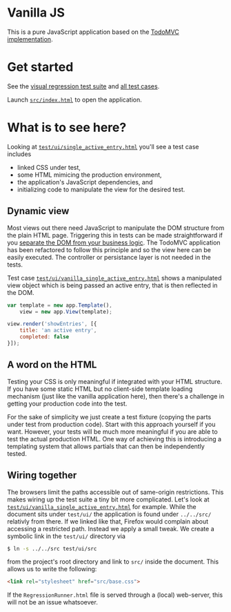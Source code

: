Vanilla JS
==========

This is a pure JavaScript application based on the [TodoMVC implementation](https://github.com/tastejs/todomvc/tree/gh-pages/vanilla-examples/vanillajs).

Get started
===========

See the [visual regression test suite](RegressionRunner.html) and [all test cases](test/ui/).

Launch [`src/index.html`](src/index.html) to open the application.

What is to see here?
====================

Looking at [`test/ui/single_active_entry.html`](test/ui/single_active_entry.html) you'll see a test case includes

- linked CSS under test,
- some HTML mimicing the production environment,
- the application's JavaScript dependencies, and
- initializing code to manipulate the view for the desired test.

Dynamic view
------------

Most views out there need JavaScript to manipulate the DOM structure from the plain HTML page. Triggering this in tests can be made straightforward if you [separate the DOM from your business logic](http://martinfowler.com/bliki/PresentationDomainSeparation.html). The TodoMVC application has been refactored to follow this principle and so the view here can be easily executed. The controller or persistance layer is not needed in the tests.

Test case [`test/ui/vanilla_single_active_entry.html`](test/ui/vanilla_single_active_entry.html) shows a manipulated view object which is being passed an active entry, that is then reflected in the DOM.

```js
var template = new app.Template(),
    view = new app.View(template);

view.render('showEntries', [{
    title: 'an active entry',
    completed: false
}]);

```

A word on the HTML
------------------

Testing your CSS is only meaningful if integrated with your HTML structure. If you have some static HTML but no client-side template loading mechanism (just like the vanilla application here), then there's a challenge in getting your production code into the test.

For the sake of simplicity we just create a test fixture (copying the parts under test from production code). Start with this approach yourself if you want. However, your tests will be much more meaningful if you are able to test the actual production HTML. One way of achieving this is introducing a templating system that allows partials that can then be independently tested.

Wiring together
---------------

The browsers limit the paths accessible out of same-origin restrictions. This makes wiring up the test suite a tiny bit more complicated. Let's look at [`test/ui/vanilla_single_active_entry.html`](test/ui/vanilla_single_active_entry.html) for example. While the document sits under `test/ui/` the application is found under `../../src/` relativly from there. If we linked like that, Firefox would complain about accessing a restricted path. Instead we apply a small tweak. We create a symbolic link in the `test/ui/` directory via

```sh
$ ln -s ../../src test/ui/src
```

from the project's root directory and link to `src/` inside the document. This allows us to write the following:

```html
<link rel="stylesheet" href="src/base.css">
```

If the `RegressionRunner.html` file is served through a (local) web-server, this will not be an issue whatsoever.
